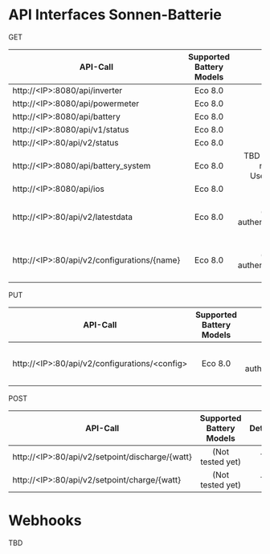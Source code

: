 # API Interfaces Sonnen-Batterie

GET

| API-Call    | Supported Battery Models | Details |
| ----------- |:------------------------:| -------:|
| http://\<IP\>:8080/api/inverter | Eco 8.0 | [Details](details_inverter.md) |
| http://\<IP\>:8080/api/powermeter | Eco 8.0 | TBD |
| http://\<IP\>:8080/api/battery | Eco 8.0 | [Details](details_battery.md) |
| http://\<IP\>:8080/api/v1/status | Eco 8.0 | TBD |
| http://\<IP\>:80/api/v2/status | Eco 8.0 | [Details](details_status_v2.md) |
| http://\<IP\>:8080/api/battery_system | Eco 8.0 | TBD - (Empty response, Use-Case?)|
| http://\<IP\>:8080/api/ios | Eco 8.0 | TBD |
| http://\<IP\>:80/api/v2/latestdata | Eco 8.0 | [Details](details_latestdata.md) - (Requires authentification by token) |
| http://\<IP\>:80/api/v2/configurations/{name} | Eco 8.0 | [Details](details_configurations/{name}.md) - (Requires authentification by token)|

PUT

| API-Call    | Supported Battery Models | Details |
| ----------- |:------------------------:| -------:|
| http://\<IP\>:80/api/v2/configurations/\<config\> | Eco 8.0 | TBD - (Requires authentification by token) |

POST

| API-Call    | Supported Battery Models | Details |
| ----------- |:------------------------:| -------:|
| http://\<IP\>:80/api/v2/setpoint/discharge/{watt} | (Not tested yet) | TBD |
| http://\<IP\>:80/api/v2/setpoint/charge/{watt} | (Not tested yet) | TBD |

# Webhooks

TBD
